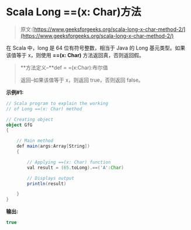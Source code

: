 # Scala Long ==(x: Char)方法

> 原文:[https://www.geeksforgeeks.org/scala-long-x-char-method-2/](https://www.geeksforgeeks.org/scala-long-x-char-method-2/)

在 Scala 中，long 是 64 位有符号整数，相当于 Java 的 Long 基元类型。如果该值等于 x，则使用 **==(x: Char)** 方法返回真，否则返回假。

> **方法定义–**def = =(x:Char):布尔值
> 
> 返回–如果该值等于 x，则返回 true，否则返回 false。

**示例#1:**

```scala
// Scala program to explain the working 
// of Long ==(x: Char) method

// Creating object
object GfG
{ 

    // Main method
    def main(args:Array[String])
    {

        // Applying ==(x: Char) function
        val result = (65.toLong).==('A':Char)

        // Displays output
        println(result)

    }
} 
```

**输出:**

```scala
true

```